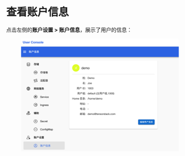 # 查看账户信息

点击左侧的**账户设置 > 账户信息**，展示了用户的信息：

<figure class="screenshot">
  <img alt="profile" src="../assets/account/profile.png" />
</figure>
